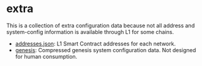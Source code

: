 # extra

This is a collection of extra configuration data because not all address and system-config information is available through L1 for some chains.

- [addresses.json](./addresses/addresses.json): L1 Smart Contract addresses for each network.
- [genesis](./genesis/): Compressed genesis system configuration data. Not designed for human consumption.

